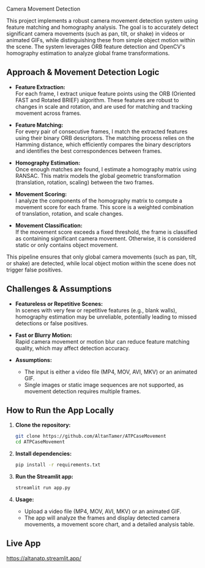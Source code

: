 Camera Movement Detection

This project implements a robust camera movement detection system using feature matching and homography analysis. The goal is to accurately detect significant camera movements (such as pan, tilt, or shake) in videos or animated GIFs, while distinguishing these from simple object motion within the scene. The system leverages ORB feature detection and OpenCV's homography estimation to analyze global frame transformations.

## Approach & Movement Detection Logic

- **Feature Extraction:**  
  For each frame, I extract unique feature points using the ORB (Oriented FAST and Rotated BRIEF) algorithm. These features are robust to changes in scale and rotation, and are used for matching and tracking movement across frames.

- **Feature Matching:**  
  For every pair of consecutive frames, I match the extracted features using their binary ORB descriptors. The matching process relies on the Hamming distance, which efficiently compares the binary descriptors and identifies the best correspondences between frames.

- **Homography Estimation:**  
  Once enough matches are found, I estimate a homography matrix using RANSAC. This matrix models the global geometric transformation (translation, rotation, scaling) between the two frames.

- **Movement Scoring:**  
  I analyze the components of the homography matrix to compute a movement score for each frame. This score is a weighted combination of translation, rotation, and scale changes.

- **Movement Classification:**  
  If the movement score exceeds a fixed threshold, the frame is classified as containing significant camera movement. Otherwise, it is considered static or only contains object movement.

This pipeline ensures that only global camera movements (such as pan, tilt, or shake) are detected, while local object motion within the scene does not trigger false positives.

## Challenges & Assumptions

- **Featureless or Repetitive Scenes:**  
  In scenes with very few or repetitive features (e.g., blank walls), homography estimation may be unreliable, potentially leading to missed detections or false positives.

- **Fast or Blurry Motion:**  
  Rapid camera movement or motion blur can reduce feature matching quality, which may affect detection accuracy.

- **Assumptions:**  
  - The input is either a video file (MP4, MOV, AVI, MKV) or an animated GIF.  
  - Single images or static image sequences are not supported, as movement detection requires multiple frames.

## How to Run the App Locally

1. **Clone the repository:**
   ```bash
   git clone https://github.com/AltanTamer/ATPCaseMovement
   cd ATPCaseMovement
   ```

2. **Install dependencies:**
   ```bash
   pip install -r requirements.txt
   ```

3. **Run the Streamlit app:**
   ```bash
   streamlit run app.py
   ```

4. **Usage:**
   - Upload a video file (MP4, MOV, AVI, MKV) or an animated GIF.
   - The app will analyze the frames and display detected camera movements, a movement score chart, and a detailed analysis table.

## Live App

https://altanatp.streamlit.app/
